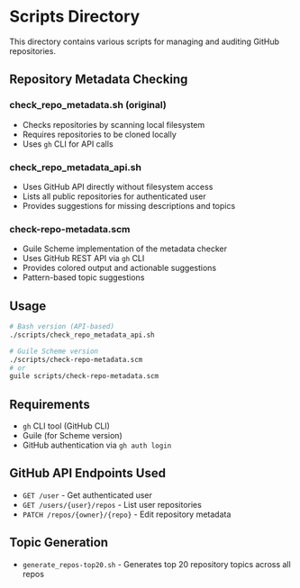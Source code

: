 # Scripts Directory

This directory contains various scripts for managing and auditing GitHub repositories.

## Repository Metadata Checking

### check_repo_metadata.sh (original)
- Checks repositories by scanning local filesystem
- Requires repositories to be cloned locally
- Uses `gh` CLI for API calls

### check_repo_metadata_api.sh
- Uses GitHub API directly without filesystem access
- Lists all public repositories for authenticated user
- Provides suggestions for missing descriptions and topics

### check-repo-metadata.scm
- Guile Scheme implementation of the metadata checker
- Uses GitHub REST API via `gh` CLI
- Provides colored output and actionable suggestions
- Pattern-based topic suggestions

## Usage

```bash
# Bash version (API-based)
./scripts/check_repo_metadata_api.sh

# Guile Scheme version
./scripts/check-repo-metadata.scm
# or
guile scripts/check-repo-metadata.scm
```

## Requirements

- `gh` CLI tool (GitHub CLI)
- Guile (for Scheme version)
- GitHub authentication via `gh auth login`

## GitHub API Endpoints Used

- `GET /user` - Get authenticated user
- `GET /users/{user}/repos` - List user repositories  
- `PATCH /repos/{owner}/{repo}` - Edit repository metadata

## Topic Generation

- `generate_repos-top20.sh` - Generates top 20 repository topics across all repos